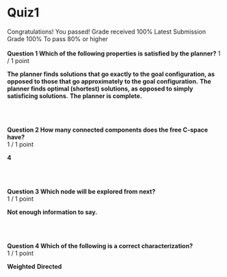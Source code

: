 # Quiz1
Congratulations! You passed!
Grade received 100%
Latest Submission Grade 100%
To pass 80% or higher
<br/>
<br/>
**Question 1 Which of the following properties is satisfied by the planner?**
1 / 1 point    

**The planner finds solutions that go exactly to the goal configuration, as opposed to those that go approximately to the goal configuration.**
**The planner finds optimal (shortest) solutions, as opposed to simply satisficing solutions.**
**The planner is complete.**

<br/>
<br/>

**Question 2 How many connected components does the free C-space have?**    
1 / 1 point

**4**
 
<br/>
<br/>

**Question 3 Which node will be explored from next?**    
1 / 1 point

**Not enough information to say.**

<br/>
<br/>

**Question 4 Which of the following is a correct characterization?**    
1 / 1 point

**Weighted**
**Directed**

<br/>
<br/>

